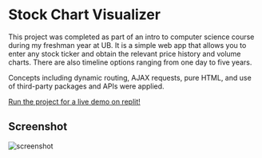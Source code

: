 # Stock Chart Visualizer

This project was completed as part of an intro to computer science course during my freshman year at UB. It is a simple web app that allows you to enter any stock ticker and obtain the relevant price history and volume charts. There are also timeline options ranging from one day to five years.

Concepts including dynamic routing, AJAX requests, pure HTML, and use of third-party packages and APIs were applied.

[Run the project for a live demo on replit!](https://replit.com/@TommyChow/Stock-Chart-Visualizer)


## Screenshot
![screenshot](https://user-images.githubusercontent.com/54859075/155860781-9182a00d-ca0a-4bc7-a4da-c2bba812bb2f.jpg)

